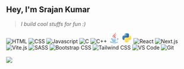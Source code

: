 ## Hey, I'm Srajan Kumar
> _I build cool stuffs for fun :)_

<div>
   <img src="https://cdn.jsdelivr.net/gh/devicons/devicon/icons/html5/html5-original.svg" width=30 alt="HTML"/>
   <img src="https://cdn.jsdelivr.net/gh/devicons/devicon/icons/css3/css3-original.svg" width=30 alt="CSS"/>
   <img src="https://cdn.jsdelivr.net/gh/devicons/devicon/icons/javascript/javascript-original.svg" width=30 alt="Javascript"/>
   <img src="https://cdn.jsdelivr.net/gh/devicons/devicon/icons/c/c-original.svg" width=30 alt="C"/>
   <img src="https://cdn.jsdelivr.net/gh/devicons/devicon/icons/cplusplus/cplusplus-original.svg" width=30 alt="C++"/>
   <img src="https://github.com/devicons/devicon/blob/master/icons/java/java-original.svg" width=30 alt="Java"/>
   <img src="https://github.com/devicons/devicon/blob/master/icons/python/python-original.svg" width=30 alt="Python"/>
   <img src="https://cdn.jsdelivr.net/gh/devicons/devicon/icons/react/react-original.svg" width=30 alt="React"/>
   <img src="https://skillicons.dev/icons?i=nextjs" width=30 alt="Next.js"/>
   <img src="https://raw.githubusercontent.com/danielcranney/readme-generator/main/public/icons/skills/vite-colored.svg" width=30 alt="Vite.js"/>
   <img src="https://cdn.jsdelivr.net/gh/devicons/devicon/icons/sass/sass-original.svg" width=30 alt="SASS"/>
   <img src="https://cdn.jsdelivr.net/gh/devicons/devicon/icons/bootstrap/bootstrap-original.svg" width=30 alt="Bootstrap CSS"/>
   <img src="https://cdn.jsdelivr.net/gh/devicons/devicon/icons/tailwindcss/tailwindcss-plain.svg" width=30 alt="Tailwind CSS"/>
   <img src="https://cdn.jsdelivr.net/gh/devicons/devicon/icons/vscode/vscode-original.svg" width=30 alt="VS Code"/>
   <img src="https://cdn.jsdelivr.net/gh/devicons/devicon/icons/git/git-original.svg" width=30 alt="Git"/>      
</div>
<br/>
<div>
  <a href="https://www.linkedin.com/in/kumarsrajan/" target="_blank">
  <img src="https://img.shields.io/badge/LinkedIn-blue?style=for-the-badge&logo=linkedin"/>
  </a>
</div>
<!--
<div id="plan-to-learn">
   <img src="https://cdn.jsdelivr.net/gh/devicons/devicon/icons/mongodb/mongodb-original-wordmark.svg" width=30 alt="mongodb"/>
   <img src="https://skillicons.dev/icons?i=express" height=40 width=50/>
   <img src="https://cdn.jsdelivr.net/gh/devicons/devicon/icons/nodejs/nodejs-original-wordmark.svg" width=30 alt="nodejs"/>
   <img src="https://cdn.jsdelivr.net/gh/devicons/devicon/icons/docker/docker-plain.svg" width=30 alt="docker"/>
   <img src="https://cdn.jsdelivr.net/gh/devicons/devicon/icons/kubernetes/kubernetes-plain.svg" width=30 alt="kubernetes"/>
   <img src="https://cdn.jsdelivr.net/gh/devicons/devicon/icons/jenkins/jenkins-original.svg" width=30 alt="jenkins"/>
   <img src="https://cdn.jsdelivr.net/gh/devicons/devicon/icons/mysql/mysql-original.svg" width=30 alt="mysql"/>
   <img src="https://cdn.jsdelivr.net/gh/devicons/devicon/icons/typescript/typescript-plain.svg" width=30 alt="typescript"/>
</div> 
-->
